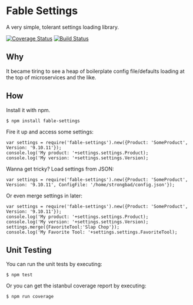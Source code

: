 Fable Settings
==============

A very simple, tolerant settings loading library.

[![Coverage Status](https://coveralls.io/repos/stevenvelozo/fable-settings/badge.svg?branch=master)](https://coveralls.io/r/stevenvelozo/fable-settings?branch=master) [![Build Status](https://travis-ci.org/stevenvelozo/fable-settings.svg?branch=master)](https://travis-ci.org/stevenvelozo/fable-settings)

Why
---

It became tiring to see a heap of boilerplate config file/defaults loading at the top of microservices and the like.

How
---

Install it with npm.

    $ npm install fable-settings

Fire it up and access some settings:

    var settings = require('fable-settings').new({Product: 'SomeProduct', Version: '9.10.11'});
    console.log('My product: '+settings.settings.Product);
    console.log('My version: '+settings.settings.Version);

Wanna get tricky?  Load settings from JSON:

    var settings = require('fable-settings').new({Product: 'SomeProduct', Version: '9.10.11', ConfigFile: '/home/strongbad/config.json'});

Or even merge settings in later:

    var settings = require('fable-settings').new({Product: 'SomeProduct', Version: '9.10.11'});
    console.log('My product: '+settings.settings.Product);
    console.log('My version: '+settings.settings.Version);
    settings.merge({FavoriteTool:'Slap Chop'});
    console.log('My Favorite Tool: '+settings.settings.FavoriteTool);

Unit Testing
------------

You can run the unit tests by executing:

    $ npm test

Or you can get the istanbul coverage report by executing:

    $ npm run coverage
